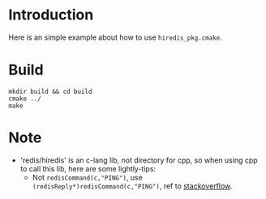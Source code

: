 # Introduction
Here is an simple example about how to use `hiredis_pkg.cmake`.

# Build
```
mkdir build && cd build
cmake ../
make
```

# Note
* 'redis/hiredis' is an c-lang lib, not directory for cpp, so when using cpp to call this lib, here are some lightly-tips:
    * Not `redisCommand(c,"PING")`, use `(redisReply*)redisCommand(c,"PING")`, ref to [stackoverflow](https://stackoverflow.com/questions/13144981/c-redis-hiredis-compiler-error).


